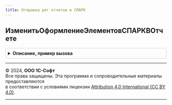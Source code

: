 ```yaml
---
title: Отправка рег отчетов в СПАРК
---
```



## ИзменитьОформлениеЭлементовСПАРКВОтчете
<details style="margin: 1em 0; padding: 0.5em; border: 1px solid #ccc; border-radius: 6px;">

<summary style="font-weight: bold; cursor: pointer;">Описание, пример вызова</summary>

```bsl

Процедура ИзменитьОформлениеЭлементовСПАРКВОтчете(Форма) Экспорт
```

Пример вызова
```bsl
ОтправкаРегОтчетовВСПАРК.ИзменитьОформлениеЭлементовСПАРКВОтчете(Форма) 
```
</details>

---

© 2024, **ООО 1С-Софт**  
Все права защищены. Эта программа и сопроводительные материалы предоставляются  
в соответствии с условиями лицензии [Attribution 4.0 International (CC BY 4.0)](https://creativecommons.org/licenses/by/4.0/legalcode).

---
